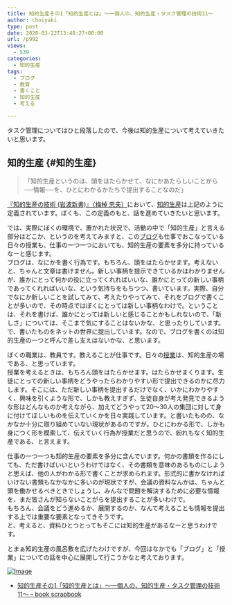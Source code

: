 ```yaml
---
title: 知的生産その1「知的生産とは」〜一個人の、知的生産・タスク管理の技術11〜
author: choiyaki
type: post
date: 2020-03-22T13:48:27+00:00
url: /p992
views:
  - 539
categories:
  - 知的生産
tags:
  - ブログ
  - 教育
  - 書くこと
  - 知的生産
  - 考える

---
```

タスク管理についてはひと段落したので、今後は知的生産について考えていきたいと思います。

## 知的生産 {#知的生産}

> 「知的生産というのは、頭をはたらかせて、なにかあたらしいことがら──情報──を、ひとにわかるかたちで提出することなのだ」

[『知的生産の技術 (岩波新書)』（梅棹 忠夫）][1]において、[知的生産][2]は上記のように定義されています。ぼくも、この定義のもと、話を進めていきたいと思います。

では、実際にぼくの環境で、置かれた状況で、活動の中で「知的生産」と言える部分はどこか、というのを考えてみますと、この[ブログ][3]も仕事でおこなっている日々の授業も、仕事の一つ一つにおいても、知的生産の要素を多分に持っているなーと感じます。  
ブログは、なにかを書く行為です。もちろん、頭をはたらかせます。考えないと、ちゃんと文章は書けません。新しい事柄を提示できているかはわかりませんが、誰かにとって何かの役に立ってくれればいいな、誰かにとっての新しい事柄であってくれればいいな、という気持ちをもちつつ、書いています。実際、自分でなにか新しいことを試してみて、考えたりやってみて、それをブログで書くことが多いので、その時点ではぼくにとっては新しい事柄なわけで。ということは、それを書けば、誰かにとっては新しいと感じることかもしれないので、「新しさ」については、そこまで気にすることはないかな、と思ったりしています。で、書いたものをネットの世界に提出しています。なので、ブログを書くのは知的生産の一つと呼んで差し支えはないかな、と思います。

ぼくの職業は、教員です。教えることが仕事です。日々の[授業][4]は、知的生産の場である、と思っています。  
授業を考えるときは、もちろん頭をはたらかせます。はたらかせまくります。生徒にとっての新しい事柄をどうやったらわかりやすい形で提出できるのかに尽力します。そこには、ただ新しい事柄を提出するだけでなく、いかにわかりやすく、興味を引くような形で、しかも教えすぎず、生徒自身が考え発見できるような形はどんなものか考えながら、加えてどうやって20〜30人の集団に対して身に付けてほしいものを伝えていくかを日々実践しています。と書いたものの、なかなか十分に取り組めていない現状があるのですが。ひとにわかる形で、しかも身につく形を模索して、伝えていく行為が授業だと思うので、紛れもなく知的生産である、と言えます。

仕事の一つ一つも知的生産の要素を多分に含んでいます。何かの書類を作るにしても、ただ書けばいいというわけではなく、その書類を意味のあるものにしようと思えば、他の人がわかる形で書くことが求められます。形式的に書かなければいけない書類もなかなかに多いのが現状ですが、会議の資料なんかは、ちゃんと頭を働かせるべきときでしょうし、みんなで問題を解決するために必要な情報を、まだ皆さんが知らないことがらを提出することが多いわけで。  
もちろん、会議をどう進めるか、展開するのか、なんて考えることも情報を提出する上では重要な要素となってきそうです。  
と、考えると、資料ひとつとってもそこには知的生産があるなーと思うわけです。

とまぁ知的生産の風呂敷を広げたわけですが、今回はなかでも「ブログ」と「授業」についての話を中心に展開して行こうかなと考えております。

[![Image][5]][6]

  * [知的生産その1「知的生産とは」〜一個人の、知的生産・タスク管理の技術11〜 &#8211; book scrapbook][7]

 [1]: https://scrapbox.io/choiyaki-hondana/%E3%80%8E%E7%9F%A5%E7%9A%84%E7%94%9F%E7%94%A3%E3%81%AE%E6%8A%80%E8%A1%93_(%E5%B2%A9%E6%B3%A2%E6%96%B0%E6%9B%B8)%E3%80%8F%EF%BC%88%E6%A2%85%E6%A3%B9_%E5%BF%A0%E5%A4%AB%EF%BC%89
 [2]: https://scrapbox.io/choiyaki-hondana/%E7%9F%A5%E7%9A%84%E7%94%9F%E7%94%A3
 [3]: https://scrapbox.io/choiyaki-hondana/%E3%83%96%E3%83%AD%E3%82%B0
 [4]: https://scrapbox.io/choiyaki-hondana/%E6%8E%88%E6%A5%AD
 [5]: https://gyazo.com/2f405899d32439d07f35456dce985b59/thumb/1000
 [6]: https://gyazo.com/2f405899d32439d07f35456dce985b59
 [7]: https://scrapbox.io/choiyaki-hondana/%E7%9F%A5%E7%9A%84%E7%94%9F%E7%94%A3%E3%81%9D%E3%81%AE1%E3%80%8C%E7%9F%A5%E7%9A%84%E7%94%9F%E7%94%A3%E3%81%A8%E3%81%AF%E3%80%8D%E3%80%9C%E4%B8%80%E5%80%8B%E4%BA%BA%E3%81%AE%E3%80%81%E7%9F%A5%E7%9A%84%E7%94%9F%E7%94%A3%E3%83%BB%E3%82%BF%E3%82%B9%E3%82%AF%E7%AE%A1%E7%90%86%E3%81%AE%E6%8A%80%E8%A1%9311%E3%80%9C